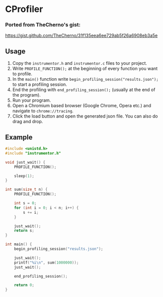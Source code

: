 # CProfiler
### Ported from TheCherno's gist:
https://gist.github.com/TheCherno/31f135eea6ee729ab5f26a6908eb3a5e

## Usage
1. Copy the `instrumentor.h` and `instrumentor.c` files to your project.
2. Write `PROFILE_FUNCTION();` at the beginning of every function you want to profile.
3. In the `main()` function write `begin_profiling_session("results.json");` to start a profiling session.
4. End the profiling with `end_profiling_session();` (usually at the end of the program).
5. Run your program.
6. Open a Chromium based browser (Google Chrome, Opera etc.) and navigate to `chrome://tracing`.
7. Click the load button and open the generated json file. You can also do drag and drop.

## Example
```C
#include <unistd.h>
#include "instrumentor.h"

void just_wait() {
	PROFILE_FUNCTION();

	sleep(1);
}

int sum(size_t n) {
	PROFILE_FUNCTION();

	int s = 0;
	for (int i = 0; i < n; i++) {
		s += i;
	}

	just_wait();
	return s;
}

int main() {
	begin_profiling_session("results.json");

	just_wait();
	printf("%i\n", sum(1000000));
	just_wait();

	end_profiling_session();

	return 0;
}
```
